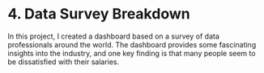 # 4. Data Survey Breakdown

In this project, I created a dashboard based on a survey of data professionals around the world. The dashboard provides some fascinating insights into the industry, and one key finding is that many people seem to be dissatisfied with their salaries.
